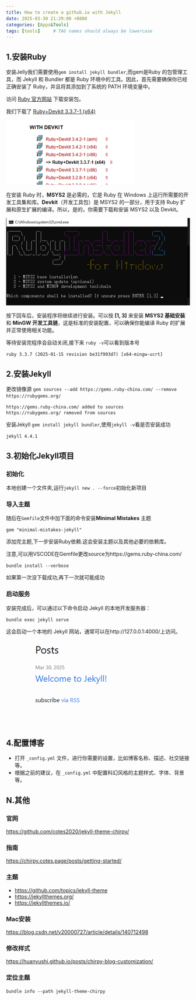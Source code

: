 ```yaml
---
title: How to create a github.io with Jekyll
date: 2025-03-30 21:29:00 +0800
categories: [Apps&Tools]
tags: [tools]     # TAG names should always be lowercase
---
```


## 1.安装Ruby

安装Jelly我们需要使用`gem install jekyll bundler`,而gem是Ruby 的包管理工具，而 Jekyll 和 Bundler 都是 Ruby 环境中的工具。因此，首先需要确保你已经正确安装了 Ruby，并且将其添加到了系统的 PATH 环境变量中。



访问 [Ruby 官方网站](https://rubyinstaller.org/) 下载安装包。

我们下载了 [Ruby+Devkit 3.3.7-1 (x64)](https://github.com/oneclick/rubyinstaller2/releases/download/RubyInstaller-3.3.7-1/rubyinstaller-devkit-3.3.7-1-x64.exe) 

![image-20250331014401283](../assets/img/image-20250331014401283.png)

在安装 Ruby 时，**MSYS2** 是必需的，它是 Ruby 在 Windows 上运行所需要的开发工具集和库。**Devkit**（开发工具包）是 MSYS2 的一部分，用于支持 Ruby 扩展和原生扩展的编译。所以，是的，你需要下载和安装 MSYS2 以及 Devkit。

![image-20250331014415695](../assets/img/image-20250331014415695.png)

按下回车后，安装程序将继续进行安装。可以按 **[1, 3]** 来安装 **MSYS2 基础安装** 和 **MinGW 开发工具链**，这是标准的安装配置，可以确保你能编译 Ruby 的扩展并正常使用相关功能。

等待安装完程序会自动关闭,接下来 `ruby -v`可以看到版本号

```
ruby 3.3.7 (2025-01-15 revision be31f993d7) [x64-mingw-ucrt]
```



## 2.安装Jekyll

更改镜像源 `gem sources --add https://gems.ruby-china.com/ --remove https://rubygems.org/` 

```
https://gems.ruby-china.com/ added to sources
https://rubygems.org/ removed from sources
```

安装Jekyll `gem install jekyll bundler`,使用`jekyll -v`看是否安装成功

```
jekyll 4.4.1
```

## 3.初始化Jekyll项目

### 初始化

本地创建一个文件夹,运行`jekyll new . --force`初始化新项目

### 导入主题

随后在`Gemfile`文件中加下面的命令安装**Minimal Mistakes** 主题

```
gem "minimal-mistakes-jekyll"
```

添加完主题,下一步安装Ruby依赖.这会安装主题以及其他必要的依赖库。

注意,可以用VSCODE在Gemfile更改source为https://gems.ruby-china.com/

```
bundle install --verbose
```

如果第一次没下载成功,再下一次就可能成功

### 启动服务

安装完成后，可以通过以下命令启动 Jekyll 的本地开发服务器：

```
bundle exec jekyll serve
```

这会启动一个本地的 Jekyll 网站，通常可以在http://127.0.0.1:4000/上访问。

![image-20250331014429052](../assets/img/image-20250331014429052.png)

## 4.配置博客

- 打开 `_config.yml` 文件，进行你需要的设置，比如博客名称、描述、社交链接等。
- 根据之前的建议，在 `_config.yml` 中配置科幻风格的主题样式、字体、背景等。

## N.其他

### 官网

https://github.com/cotes2020/jekyll-theme-chirpy/

### 指南

https://chirpy.cotes.page/posts/getting-started/

### 主题

- https://github.com/topics/jekyll-theme
- https://jekyllthemes.org/
- https://jekyllthemes.io/

### Mac安装

https://blog.csdn.net/v20000727/article/details/140712498

### 修改样式

https://huanyushi.github.io/posts/chirpy-blog-customization/

### 定位主题

`bundle info --path jekyll-theme-chirpy`
